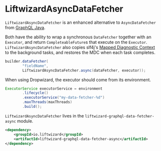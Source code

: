 # LiftwizardAsyncDataFetcher

`LiftwizardAsyncDataFetcher` is an enhanced alternative to `AsyncDataFetcher` from [GraphQL Java](https://www.graphql-java.com/).

Both have the ability to wrap a synchronous `DataFetcher` together with an `Executor`, and return `CompleteableFuture`s that execute on the `Executor`. `LiftwizardAsyncDataFetcher` also copies slf4j's [Mapped Diagnostic Context](http://www.slf4j.org/manual.html#mdc) to the background tasks, and restores the MDC when each task completes.

```java
builder.dataFetcher(
        "fieldName",
        LiftwizardAsyncDataFetcher.async(dataFetcher, executor));
```

When using Dropwizard, the executor should come from its environment.

```java
ExecutorService executorService = environment
        .lifecycle()
        .executorService("my-data-fetcher-%d")
        .maxThreads(maxThreads)
        .build();
```

`LiftwizardAsyncDataFetcher` lives in the `liftwizard-graphql-data-fetcher-async` module.

```xml
<dependency>
    <groupId>io.liftwizard</groupId>
    <artifactId>liftwizard-graphql-data-fetcher-async</artifactId>
</dependency>
```
